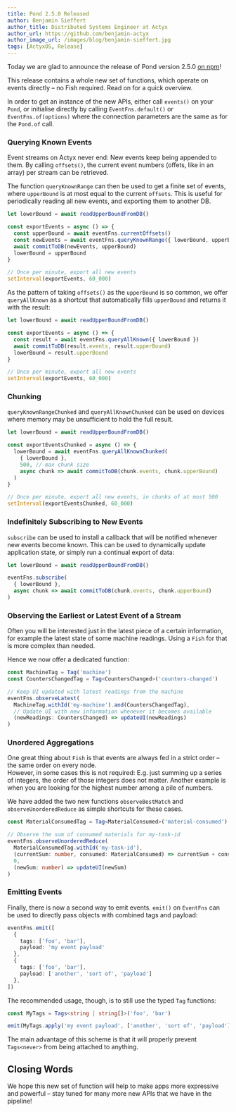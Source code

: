 ```yaml
---
title: Pond 2.5.0 Released
author: Benjamin Sieffert
author_title: Distributed Systems Engineer at Actyx
author_url: https://github.com/benjamin-actyx
author_image_url: /images/blog/benjamin-sieffert.jpg
tags: [ActyxOS, Release]
---
```


Today we are glad to announce the release of Pond version 2.5.0 [on npm](https://www.npmjs.com/package/@actyx/pond)!

This release contains a whole new set of functions, which operate on events directly – no Fish required.
Read on for a quick overview.

<!-- truncate -->

In order to get an instance of the new APIs, either call `events()` on your `Pond`,
or initialise directly by calling `EventFns.default()` or `EventFns.of(options)` where the connection parameters are the same as for the `Pond.of` call.

### Querying Known Events

Event streams on Actyx never end: New events keep being appended to them.
By calling `offsets()`, the current event numbers (offets, like in an array) per stream can be retrieved.

The function `queryKnownRange` can then be used to get a finite set of events, where `upperBound` is at most equal to the current `offsets`.
This is useful for periodically reading all new events, and exporting them to another DB.

```ts
let lowerBound = await readUpperBoundFromDB()

const exportEvents = async () => {
  const upperBound = await eventFns.currentOffsets()
  const newEvents = await eventFns.queryKnownRange({ lowerBound, upperBound })
  await commitToDB(newEvents, upperBound)
  lowerBound = upperBound
}

// Once per minute, export all new events
setInterval(exportEvents, 60_000)
```

As the pattern of taking `offsets()` as the `upperBound` is so common,  we offer `queryAllKnown` as a shortcut that automatically fills `upperBound` and returns it with the result:

```ts
let lowerBound = await readUpperBoundFromDB()

const exportEvents = async () => {
  const result = await eventFns.queryAllKnown({ lowerBound })
  await commitToDB(result.events, result.upperBound)
  lowerBound = result.upperBound
}

// Once per minute, export all new events
setInterval(exportEvents, 60_000)
```

### Chunking

`queryKnownRangeChunked` and `queryAllKnownChunked` can be used on devices where memory may be unsufficient to hold the full result.

```ts
let lowerBound = await readUpperBoundFromDB()

const exportEventsChunked = async () => {
  lowerBound = await eventFns.queryAllKnownChunked(
    { lowerBound },
    500, // max chunk size
    async chunk => await commitToDB(chunk.events, chunk.upperBound)
  )
}

// Once per minute, export all new events, in chunks of at most 500
setInterval(exportEventsChunked, 60_000)
```

### Indefinitely Subscribing to New Events

`subscribe` can be used to install a callback that will be notified whenever new events become known.
This can be used to dynamically update application state, or simply run a continual export of data:

```ts
let lowerBound = await readUpperBoundFromDB()

eventFns.subscribe(
  { lowerBound },
  async chunk => await commitToDB(chunk.events, chunk.upperBound)
)
```

### Observing the Earliest or Latest Event of a Stream

Often you will be interested just in the latest piece of a certain information, for example the latest state of some machine readings.
Using a `Fish` for that is more complex than needed.

Hence we now offer a dedicated function:
```ts
const MachineTag = Tag('machine')
const CountersChangedTag = Tag<CountersChanged>('counters-changed')

// Keep UI updated with latest readings from the machine
eventFns.observeLatest(
  MachineTag.withId('my-machine').and(CountersChangedTag),
  // Update UI with new information whenever it becomes available
  (newReadings: CountersChanged) => updateUI(newReadings)
)
```

### Unordered Aggregations

One great thing about `Fish` is that events are always fed in a strict order – the same order on every node.  
However, in some cases this is not required: E.g. just summing up a series of integers, the order of those integers does not matter.
Another example is when you are looking for the highest number among a pile of numbers.

We have added the two new functions `observeBestMatch` and `observeUnorderedReduce` as simple shortcuts for these cases.

```ts
const MaterialConsumedTag = Tag<MaterialConsumed>('material-consumed')

// Observe the sum of consumed materials for my-task-id
eventFns.observeUnorderedReduce(
  MaterialConsumedTag.withId('my-task-id'),
  (currentSum: number, consumed: MaterialConsumed) => currentSum + consumed.amount,
  0,
  (newSum: number) => updateUI(newSum)
)
```

### Emitting Events

Finally, there is now a second way to emit events. `emit()` on `EventFns` can be used to directly pass objects with combined tags and payload:
```ts
eventFns.emit([
  {
    tags: ['foo', 'bar'],
    payload: 'my event payload'
  },
  {
    tags: ['foo', 'bar'],
    payload: ['another', 'sort of', 'payload']
  },
])
```

The recommended usage, though, is to still use the typed `Tag` functions:
```ts
const MyTags = Tags<string | string[]>('foo', 'bar')

emit(MyTags.apply('my event payload', ['another', 'sort of', 'payload']))
```

The main advantage of this scheme is that it will properly prevent `Tags<never>` from being attached to anything.

## Closing Words

We hope this new set of function will help to make apps more expressive and powerful – stay tuned for many more new APIs that we have in the pipeline!

<!-- TODO: Link to our detailed docs once they are written -->
